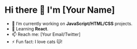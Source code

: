 # Hi there 👋 I'm [Your Name]

- 🔭 I’m currently working on **JavaScript/HTML/CSS** projects.
- 🌱 Learning **React**.
- 📫 Reach me: [Your Email/Twitter]
- ⚡ Fun fact: I love cats 🐱!
